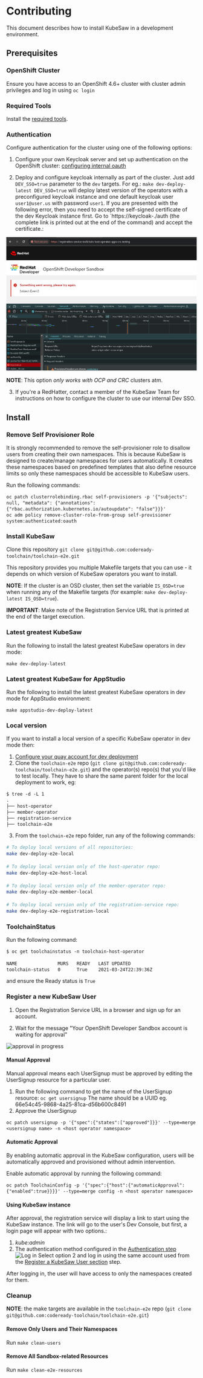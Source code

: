 # Contributing

This document describes how to install KubeSaw in a development environment.

## Prerequisites

### OpenShift Cluster
Ensure you have access to an OpenShift 4.6+ cluster with cluster admin privileges and log in using `oc login`

### Required Tools
Install the [required tools](required-tools.md).

### Authentication
Configure authentication for the cluster using one of the following options:


1. Configure your own Keycloak server and set up authentication on the OpenShift cluster: [configuring internal oauth](https://docs.openshift.com/container-platform/4.6/authentication/configuring-internal-oauth.html)

2. Deploy and configure keycloak internally as part of the cluster. Just add `DEV_SSO=true` parameter to the `dev` targets. For eg.: `make dev-deploy-latest DEV_SSO=true` will deploy latest version of the operators with a preconfigured keycloak instance and one default keycloak user `user1@user.us` with password `user1`.
If you are presented with the following error, then you need to accept the self-signed certificate of the dev Keycloak instance first. Go to `https://keycloak-<dev-sso-namespace>.<domain>/auth (the complete link is printed out at the end of the command) and accept the certificate.:

![insecure keycloak](images/insecure_keycloak.png "Insecure keycloak configuration")

**NOTE**: This option *only works with OCP and CRC* clusters atm.

3. If you're a RedHatter, contact a member of the KubeSaw Team for instructions on how to configure the cluster to use our internal Dev SSO.

## Install

### Remove Self Provisioner Role

It is strongly recommended to remove the self-provisioner role to disallow users from creating their own namespaces. This is because KubeSaw is designed to create/manage namespaces for users automatically. It creates these namespaces based on predefined templates that also define resource limits so only these namespaces should be accessible to KubeSaw users.

Run the following commands:
```shell
oc patch clusterrolebinding.rbac self-provisioners -p '{"subjects": null, "metadata": {"annotations":{"rbac.authorization.kubernetes.io/autoupdate": "false"}}}'
oc adm policy remove-cluster-role-from-group self-provisioner system:authenticated:oauth
```

### Install KubeSaw
Clone this repository `git clone git@github.com:codeready-toolchain/toolchain-e2e.git`

This repository provides you multiple Makefile targets that you can use - it depends on which version of KubeSaw operators you want to install.

**NOTE**: If the cluster is an OSD cluster, then set the variable `IS_OSD=true` when running any of the Makefile targets (for example: `make dev-deploy-latest IS_OSD=true`).

**IMPORTANT**: Make note of the Registration Service URL that is printed at the end of the target execution.

### Latest greatest KubeSaw
Run the following to install the latest greatest KubeSaw operators in dev mode:
```
make dev-deploy-latest
```

### Latest greatest KubeSaw for AppStudio
Run the following to install the latest greatest KubeSaw operators in dev mode for AppStudio environment:
```
make appstudio-dev-deploy-latest
```

### Local version
If you want to install a local version of a specific KubeSaw operator in dev mode then:

1. [Configure your quay account for dev deployment](quay-repo-config.md)
2. Clone the `toolchain-e2e` repo (`git clone git@github.com:codeready-toolchain/toolchain-e2e.git`) and the operator(s) repo(s) that you'd like to test locally. They have to share the same parent folder for the local deployment to work, eg:
```shell
$ tree -d -L 1
.
├── host-operator
├── member-operator
├── registration-service
├── toolchain-e2e
```
3.  From the `toolchain-e2e` repo folder, run any of the following commands:
```bash
# To deploy local versions of all repositories:
make dev-deploy-e2e-local

# To deploy local version only of the host-operator repo:
make dev-deploy-e2e-host-local

# To deploy local version only of the member-operator repo:
make dev-deploy-e2e-member-local

# To deploy local version only of the registration-service repo:
make dev-deploy-e2e-registration-local
```

### ToolchainStatus
Run the following command:
```shell
$ oc get toolchainstatus -n toolchain-host-operator

NAME               MURS   READY   LAST UPDATED
toolchain-status   0      True    2021-03-24T22:39:36Z
```
and ensure the Ready status is `True`


### Register a new KubeSaw User

1. Open the Registration Service URL in a browser and sign up for an account.

2. Wait for the message "Your OpenShift Developer Sandbox account is waiting for approval"

![approval in progress](https://user-images.githubusercontent.com/20015929/114627893-01845d00-9c84-11eb-848e-0f85a1b3c01f.png)

#### Manual Approval

Manual approval means each UserSignup must be approved by editing the UserSignup resource for a particular user.

1. Run the following command to get the name of the UserSignup resource: `oc get usersignup`
    The name should be a UUID eg. 66e54c45-9868-4a25-81ca-d56b600c8491
2. Approve the UserSignup
```
oc patch usersignup -p '{"spec":{"states":["approved"]}}' --type=merge <usersignup name> -n <host operator namespace>
```

#### Automatic Approval

By enabling automatic approval in the KubeSaw configuration, users will be automatically approved and provisioned without admin intervention.

Enable automatic approval by running the following command:
```shell
oc patch ToolchainConfig -p '{"spec":{"host":{"automaticApproval":{"enabled":true}}}}' --type=merge config -n <host operator namespace>
```

#### Using KubeSaw instance

After approval, the registration service will display a link to start using the KubeSaw instance. The link will go to the user's Dev Console, but first, a login page will appear with two options.:

1. _kube:admin_
2. The authentication method configured in the [Authentication step](#authentication)
![Log in](https://user-images.githubusercontent.com/20015929/114628295-a141eb00-9c84-11eb-8be3-45f013e19378.png)
Select option 2 and log in using the same account used from the [Register a KubeSaw User section](#register-a-new-kubesaw-user) step.

After logging in, the user will have access to only the namespaces created for them.

### Cleanup
**NOTE**: the make targets are available in the `toolchain-e2e` repo (`git clone git@github.com:codeready-toolchain/toolchain-e2e.git`)

#### Remove Only Users and Their Namespaces

Run `make clean-users`

#### Remove All Sandbox-related Resources

Run `make clean-e2e-resources`